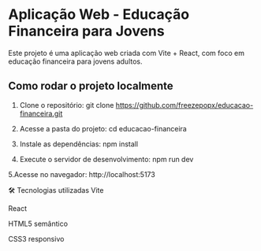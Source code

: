 # Aplicação Web - Educação Financeira para Jovens

Este projeto é uma aplicação web criada com Vite + React, com foco em educação financeira para jovens adultos.

## Como rodar o projeto localmente

1. Clone o repositório:
git clone https://github.com/freezepopx/educacao-financeira.git

2. Acesse a pasta do projeto:
cd educacao-financeira

3. Instale as dependências:
npm install

4. Execute o servidor de desenvolvimento:
npm run dev

5.Acesse no navegador:
http://localhost:5173

🛠️ Tecnologias utilizadas
Vite

React

HTML5 semântico

CSS3 responsivo
